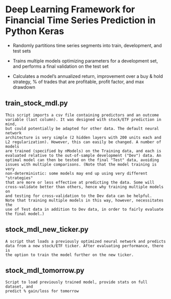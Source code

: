 # Deep Learning Framework for Financial Time Series Prediction in Python Keras

* Randomly partitions time series segments into train, development, and test sets

* Trains multiple models optimizing parameters for a development set, and performs a final validation on the test set

* Calculates a model’s annualized return, improvement over a buy & hold strategy, % of trades that are profitable, profit factor, and max drawdown

## train_stock_mdl.py

    This script imports a csv file containing predictors and an outcome 
    variable (last column). It was designed with stock/ETF prediction in mind, 
    but could potentially be adapted for other data. The default neural network
    architecture is very simple (2 hidden layers with 200 units each and 
    L2 regularization). However, this can easily be changed. A number of models
    are trained (specified by nModels) on the Training data, and each is 
    evaluated relative to the out-of-sample development ("Dev") data. An 
    optimal model can then be tested on the final "Test" data, avoiding 
    issues with multiple comparisons. (Note that the model training is very 
    non-deterministic: some models may end up using very different "strategies"
    that are more or less effective at predicting the data. Some will 
    cross-validate better than others, hence why training multiple models on 
    and testing for cross-validation to the Dev data can be helpful. 
    Note that training multiple models in this way, however, necessitates the 
    use of Test data in addition to Dev data, in order to fairly evaluate 
    the final model.)
    
## stock_mdl_new_ticker.py

    A script that loads a previously optimized neural network and predicts 
    data from a new stock/ETF ticker. After evaluating performance, there is
    the option to train the model further on the new ticker.
    
## stock_mdl_tomorrow.py

    Script to load previously trained model, provide stats on full dataset, and 
    predict % gain/loss for tomorrow

